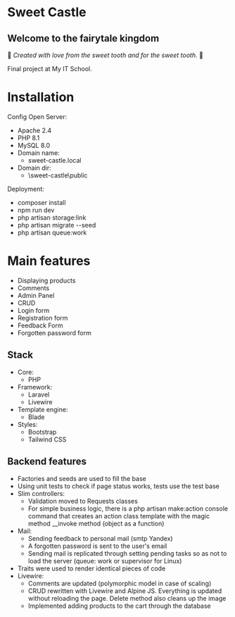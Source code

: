 # Sweet Castle
## Welcome to the fairytale kingdom

:candy: *Created with love from the sweet tooth and for the sweet tooth.* :candy:

Final project at My IT School.

# Installation

Config Open Server:
- Apache 2.4
- PHP 8.1
- MySQL 8.0
- Domain name:
  - sweet-castle.local
- Domain dir:
  - \sweet-castle\public

Deployment:
- composer install
- npm run dev
- php artisan storage:link
- php artisan migrate --seed
- php artisan queue:work

# Main features
- Displaying products
- Comments
- Admin Panel
- CRUD
- Login form
- Registration form
- Feedback Form
- Forgotten password form


## Stack
- Core:
  - PHP
- Framework:
  - Laravel
  - Livewire
- Template engine:
  - Blade
- Styles:
  - Bootstrap
  - Tailwind CSS

## Backend features
- Factories and seeds are used to fill the base
- Using unit tests to check if page status works, tests use the test base
- Slim controllers:
  - Validation moved to Requests classes
  - For simple business logic, there is a php artisan make:action console command that creates an action class template with the magic method __invoke method (object as a function)
- Mail:
  - Sending feedback to personal mail (smtp Yandex)
  - A forgotten password is sent to the user's email
  - Sending mail is replicated through setting pending tasks so as not to load the server (queue: work or supervisor for Linux)
- Traits were used to render identical pieces of code
- Livewire:
  - Comments are updated (polymorphic model in case of scaling)
  - CRUD rewritten with Livewire and Alpine JS. Everything is updated without reloading the page. Delete method also cleans up the image
  - Implemented adding products to the cart through the database

